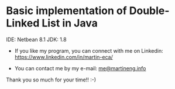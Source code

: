 # Basic implementation of Double-Linked List in Java
 IDE: Netbean 8.1
 JDK: 1.8
 
 * If you like my program, you can connect with me on Linkedin:
 https://www.linkedin.com/in/martin-eca/
 
 * You can contact me by my e-mail:
 me@martineng.info
 
 Thank you so much for your time!! :-)
